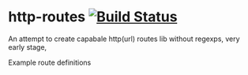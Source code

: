 http-routes  [![Build Status](https://travis-ci.org/deadtrickster/http-routes.svg?branch=master)](https://travis-ci.org/deadtrickster/http-routes)
===========
An attempt to create capabale http(url) routes lib without regexps, very early stage, 

Example route definitions

```lisp
```
